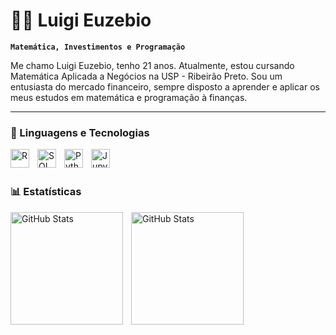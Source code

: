 # 👨‍💻 Luigi Euzebio

**`Matemática, Investimentos e Programação`**

Me chamo Luigi Euzebio, tenho 21 anos. Atualmente, estou cursando Matemática Aplicada a Negócios na USP - Ribeirão Preto. Sou um entusiasta do mercado financeiro, sempre disposto a aprender e aplicar os meus estudos em matemática e programação à finanças.

---

### 🤖 Linguagens e Tecnologias

<img 
    align="left" 
    alt="R" 
    title="R"
    width="30px" 
    style="padding-right: 10px;" 
    src="https://cdn.jsdelivr.net/gh/devicons/devicon@latest/icons/rstudio/rstudio-original.svg"         
/>

<img 
    align="left" 
    alt="SQL" 
    title="SQL"
    width="30px" 
    style="padding-right: 10px;" 
    src="https://cdn.jsdelivr.net/gh/devicons/devicon@latest/icons/azuresqldatabase/azuresqldatabase-original.svg" 
    /> 


<img 
    align="left" 
    alt="Python" 
    title="Python"
    width="30px" 
    style="padding-right: 10px;" 
    src="https://cdn.jsdelivr.net/gh/devicons/devicon@latest/icons/python/python-original.svg" 
/>

<img 
    align="left" 
    alt="Jupyter" 
    title="Jupyter"
    width="30px" 
    style="padding-right: 10px;" 
    src="https://cdn.jsdelivr.net/gh/devicons/devicon@latest/icons/jupyter/jupyter-original-wordmark.svg"
/>

<br/>
<br/>

### 📊 Estatísticas

<p>
  <img 
    align="left" 
    alt="GitHub Stats" 
    height="180" 
    style="padding-right: 10px;" 
    src="https://github-readme-stats.vercel.app/api?username=luigiceuzebio&show_icons=true&theme=tokyonight&include_all_commits=true&locale=pt-br" 
  />

 <img 
    align="left" 
    alt="GitHub Stats" 
    height="180" 
    style="padding-right: 10px;" 
    src="https://github-readme-stats.vercel.app/api/top-langs/?username=luigiceuzebio&theme=tokyonight&layout=compact&custom_title=Tecnologias&langs_count=9" 
  />

</p>
